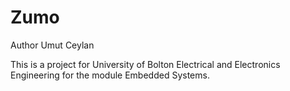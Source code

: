 # Zumo

Author Umut Ceylan

This is a project for University of Bolton Electrical and Electronics Engineering for the module Embedded Systems. 

